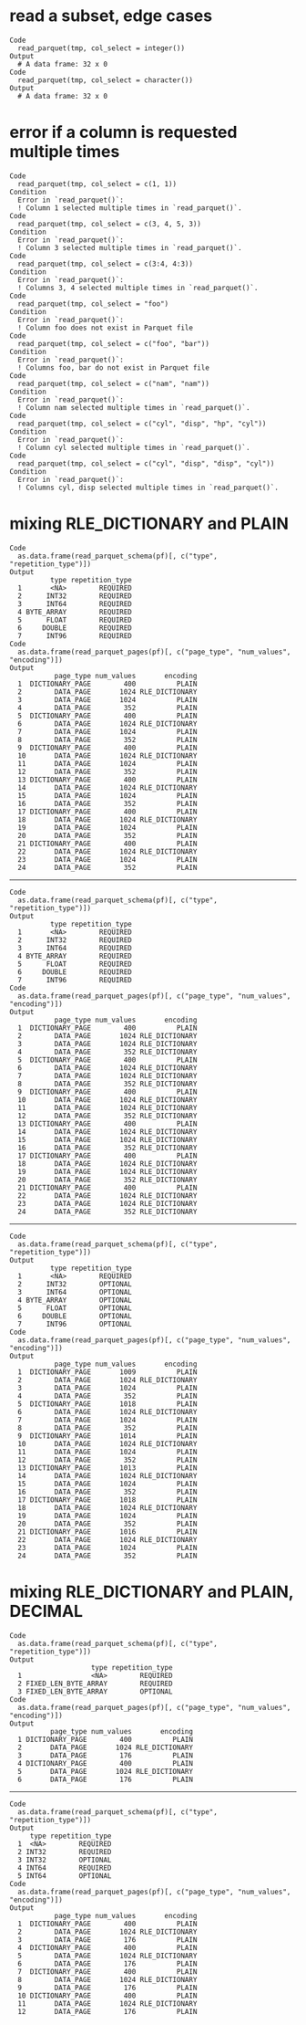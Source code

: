# read a subset, edge cases

    Code
      read_parquet(tmp, col_select = integer())
    Output
      # A data frame: 32 x 0
    Code
      read_parquet(tmp, col_select = character())
    Output
      # A data frame: 32 x 0

# error if a column is requested multiple times

    Code
      read_parquet(tmp, col_select = c(1, 1))
    Condition
      Error in `read_parquet()`:
      ! Column 1 selected multiple times in `read_parquet()`.
    Code
      read_parquet(tmp, col_select = c(3, 4, 5, 3))
    Condition
      Error in `read_parquet()`:
      ! Column 3 selected multiple times in `read_parquet()`.
    Code
      read_parquet(tmp, col_select = c(3:4, 4:3))
    Condition
      Error in `read_parquet()`:
      ! Columns 3, 4 selected multiple times in `read_parquet()`.
    Code
      read_parquet(tmp, col_select = "foo")
    Condition
      Error in `read_parquet()`:
      ! Column foo does not exist in Parquet file
    Code
      read_parquet(tmp, col_select = c("foo", "bar"))
    Condition
      Error in `read_parquet()`:
      ! Columns foo, bar do not exist in Parquet file
    Code
      read_parquet(tmp, col_select = c("nam", "nam"))
    Condition
      Error in `read_parquet()`:
      ! Column nam selected multiple times in `read_parquet()`.
    Code
      read_parquet(tmp, col_select = c("cyl", "disp", "hp", "cyl"))
    Condition
      Error in `read_parquet()`:
      ! Column cyl selected multiple times in `read_parquet()`.
    Code
      read_parquet(tmp, col_select = c("cyl", "disp", "disp", "cyl"))
    Condition
      Error in `read_parquet()`:
      ! Columns cyl, disp selected multiple times in `read_parquet()`.

# mixing RLE_DICTIONARY and PLAIN

    Code
      as.data.frame(read_parquet_schema(pf)[, c("type", "repetition_type")])
    Output
              type repetition_type
      1       <NA>        REQUIRED
      2      INT32        REQUIRED
      3      INT64        REQUIRED
      4 BYTE_ARRAY        REQUIRED
      5      FLOAT        REQUIRED
      6     DOUBLE        REQUIRED
      7      INT96        REQUIRED
    Code
      as.data.frame(read_parquet_pages(pf)[, c("page_type", "num_values", "encoding")])
    Output
               page_type num_values       encoding
      1  DICTIONARY_PAGE        400          PLAIN
      2        DATA_PAGE       1024 RLE_DICTIONARY
      3        DATA_PAGE       1024          PLAIN
      4        DATA_PAGE        352          PLAIN
      5  DICTIONARY_PAGE        400          PLAIN
      6        DATA_PAGE       1024 RLE_DICTIONARY
      7        DATA_PAGE       1024          PLAIN
      8        DATA_PAGE        352          PLAIN
      9  DICTIONARY_PAGE        400          PLAIN
      10       DATA_PAGE       1024 RLE_DICTIONARY
      11       DATA_PAGE       1024          PLAIN
      12       DATA_PAGE        352          PLAIN
      13 DICTIONARY_PAGE        400          PLAIN
      14       DATA_PAGE       1024 RLE_DICTIONARY
      15       DATA_PAGE       1024          PLAIN
      16       DATA_PAGE        352          PLAIN
      17 DICTIONARY_PAGE        400          PLAIN
      18       DATA_PAGE       1024 RLE_DICTIONARY
      19       DATA_PAGE       1024          PLAIN
      20       DATA_PAGE        352          PLAIN
      21 DICTIONARY_PAGE        400          PLAIN
      22       DATA_PAGE       1024 RLE_DICTIONARY
      23       DATA_PAGE       1024          PLAIN
      24       DATA_PAGE        352          PLAIN

---

    Code
      as.data.frame(read_parquet_schema(pf)[, c("type", "repetition_type")])
    Output
              type repetition_type
      1       <NA>        REQUIRED
      2      INT32        REQUIRED
      3      INT64        REQUIRED
      4 BYTE_ARRAY        REQUIRED
      5      FLOAT        REQUIRED
      6     DOUBLE        REQUIRED
      7      INT96        REQUIRED
    Code
      as.data.frame(read_parquet_pages(pf)[, c("page_type", "num_values", "encoding")])
    Output
               page_type num_values       encoding
      1  DICTIONARY_PAGE        400          PLAIN
      2        DATA_PAGE       1024 RLE_DICTIONARY
      3        DATA_PAGE       1024 RLE_DICTIONARY
      4        DATA_PAGE        352 RLE_DICTIONARY
      5  DICTIONARY_PAGE        400          PLAIN
      6        DATA_PAGE       1024 RLE_DICTIONARY
      7        DATA_PAGE       1024 RLE_DICTIONARY
      8        DATA_PAGE        352 RLE_DICTIONARY
      9  DICTIONARY_PAGE        400          PLAIN
      10       DATA_PAGE       1024 RLE_DICTIONARY
      11       DATA_PAGE       1024 RLE_DICTIONARY
      12       DATA_PAGE        352 RLE_DICTIONARY
      13 DICTIONARY_PAGE        400          PLAIN
      14       DATA_PAGE       1024 RLE_DICTIONARY
      15       DATA_PAGE       1024 RLE_DICTIONARY
      16       DATA_PAGE        352 RLE_DICTIONARY
      17 DICTIONARY_PAGE        400          PLAIN
      18       DATA_PAGE       1024 RLE_DICTIONARY
      19       DATA_PAGE       1024 RLE_DICTIONARY
      20       DATA_PAGE        352 RLE_DICTIONARY
      21 DICTIONARY_PAGE        400          PLAIN
      22       DATA_PAGE       1024 RLE_DICTIONARY
      23       DATA_PAGE       1024 RLE_DICTIONARY
      24       DATA_PAGE        352 RLE_DICTIONARY

---

    Code
      as.data.frame(read_parquet_schema(pf)[, c("type", "repetition_type")])
    Output
              type repetition_type
      1       <NA>        REQUIRED
      2      INT32        OPTIONAL
      3      INT64        OPTIONAL
      4 BYTE_ARRAY        OPTIONAL
      5      FLOAT        OPTIONAL
      6     DOUBLE        OPTIONAL
      7      INT96        OPTIONAL
    Code
      as.data.frame(read_parquet_pages(pf)[, c("page_type", "num_values", "encoding")])
    Output
               page_type num_values       encoding
      1  DICTIONARY_PAGE       1009          PLAIN
      2        DATA_PAGE       1024 RLE_DICTIONARY
      3        DATA_PAGE       1024          PLAIN
      4        DATA_PAGE        352          PLAIN
      5  DICTIONARY_PAGE       1018          PLAIN
      6        DATA_PAGE       1024 RLE_DICTIONARY
      7        DATA_PAGE       1024          PLAIN
      8        DATA_PAGE        352          PLAIN
      9  DICTIONARY_PAGE       1014          PLAIN
      10       DATA_PAGE       1024 RLE_DICTIONARY
      11       DATA_PAGE       1024          PLAIN
      12       DATA_PAGE        352          PLAIN
      13 DICTIONARY_PAGE       1013          PLAIN
      14       DATA_PAGE       1024 RLE_DICTIONARY
      15       DATA_PAGE       1024          PLAIN
      16       DATA_PAGE        352          PLAIN
      17 DICTIONARY_PAGE       1018          PLAIN
      18       DATA_PAGE       1024 RLE_DICTIONARY
      19       DATA_PAGE       1024          PLAIN
      20       DATA_PAGE        352          PLAIN
      21 DICTIONARY_PAGE       1016          PLAIN
      22       DATA_PAGE       1024 RLE_DICTIONARY
      23       DATA_PAGE       1024          PLAIN
      24       DATA_PAGE        352          PLAIN

# mixing RLE_DICTIONARY and PLAIN, DECIMAL

    Code
      as.data.frame(read_parquet_schema(pf)[, c("type", "repetition_type")])
    Output
                        type repetition_type
      1                 <NA>        REQUIRED
      2 FIXED_LEN_BYTE_ARRAY        REQUIRED
      3 FIXED_LEN_BYTE_ARRAY        OPTIONAL
    Code
      as.data.frame(read_parquet_pages(pf)[, c("page_type", "num_values", "encoding")])
    Output
              page_type num_values       encoding
      1 DICTIONARY_PAGE        400          PLAIN
      2       DATA_PAGE       1024 RLE_DICTIONARY
      3       DATA_PAGE        176          PLAIN
      4 DICTIONARY_PAGE        400          PLAIN
      5       DATA_PAGE       1024 RLE_DICTIONARY
      6       DATA_PAGE        176          PLAIN

---

    Code
      as.data.frame(read_parquet_schema(pf)[, c("type", "repetition_type")])
    Output
         type repetition_type
      1  <NA>        REQUIRED
      2 INT32        REQUIRED
      3 INT32        OPTIONAL
      4 INT64        REQUIRED
      5 INT64        OPTIONAL
    Code
      as.data.frame(read_parquet_pages(pf)[, c("page_type", "num_values", "encoding")])
    Output
               page_type num_values       encoding
      1  DICTIONARY_PAGE        400          PLAIN
      2        DATA_PAGE       1024 RLE_DICTIONARY
      3        DATA_PAGE        176          PLAIN
      4  DICTIONARY_PAGE        400          PLAIN
      5        DATA_PAGE       1024 RLE_DICTIONARY
      6        DATA_PAGE        176          PLAIN
      7  DICTIONARY_PAGE        400          PLAIN
      8        DATA_PAGE       1024 RLE_DICTIONARY
      9        DATA_PAGE        176          PLAIN
      10 DICTIONARY_PAGE        400          PLAIN
      11       DATA_PAGE       1024 RLE_DICTIONARY
      12       DATA_PAGE        176          PLAIN

